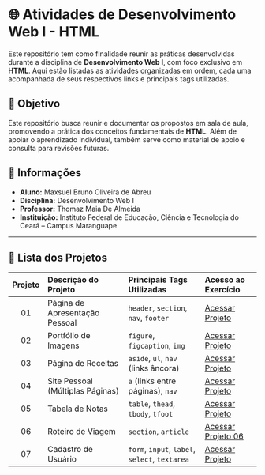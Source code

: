 # 🌐 Atividades de Desenvolvimento Web I - HTML

Este repositório tem como finalidade reunir as práticas desenvolvidas durante a disciplina de **Desenvolvimento Web I**, com foco exclusivo em **HTML**. Aqui estão listadas as atividades organizadas em ordem, cada uma acompanhada de seus respectivos links e principais tags utilizadas.

## 🎯 Objetivo
Este repositório busca reunir e documentar os propostos em sala de aula, promovendo a prática dos conceitos fundamentais de **HTML**. Além de apoiar o aprendizado individual, também serve como material de apoio e consulta para revisões futuras.

## 📌 Informações
- **Aluno:** Maxsuel Bruno Oliveira de Abreu
- **Disciplina:** Desenvolvimento Web I
- **Professor:** Thomaz Maia De Almeida
- **Instituição:** Instituto Federal de Educação, Ciência e Tecnologia do Ceará – Campus Maranguape

---

## 📂 Lista dos Projetos

| **Projeto** | **Descrição do Projeto** | **Principais Tags Utilizadas** | **Acesso ao Exercício** |
|:-------------:|:-------------------|:-------------------|:------------------------------------|
| 01            | Página de Apresentação Pessoal | `header`, `section`, `nav`, `footer` | [Acessar Projeto ](https://maxsuelbruno.github.io/Projeto-Apresentacao-Pessoal_DesenvolvimentoWeb/) |
| 02            | Portfólio de Imagens | `figure`, `figcaption`, `img` | [Acessar Projeto ](https://maxsuelbruno.github.io/Projeto-Portfolio-de-Imagens/) |
| 03            | Página de Receitas | `aside`, `ul`, `nav` (links âncora) | [Acessar Projeto ](https://maxsuelbruno.github.io/Projeto-Pagina-de-Receitas_DesenvolvimentoWeb/) |
| 04            | Site Pessoal (Múltiplas Páginas) | `a` (links entre páginas), `nav` | [Acessar Projeto ](https://maxsuelbruno.github.io/Projeto-Site-Pessoal_DesenvolvimetoWeb/) |
| 05            | Tabela de Notas | `table`, `thead`, `tbody`, `tfoot` | [Acessar Projeto ](https://maxsuelbruno.github.io/Projeto-Tabela-de-Notas_DesenvolvimetoWeb/) |
| 06            | Roteiro de Viagem | `section`, `article` | [Acessar Projeto 06](https://maxsuelbruno.github.io/Projeto-Roteiro-de-Viagens_DesenvolvimetoWeb/) |
| 07            | Cadastro de Usuário | `form`, `input`, `label`, `select`, `textarea` | [Acessar Projeto ](https://maxsuelbruno.github.io/Projeto-Cadastro-de-Usuario_DesenvolvimetoWeb/) |

